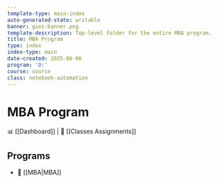 ```yaml
---
template-type: main-index
auto-generated-state: writable
banner: gies-banner.png
template-description: Top-level folder for the entire MBA program.
title: MBA Program
type: index
index-type: main
date-created: 2025-06-06
program: 'D:'
course: source
class: notebook-automation
---
```


# MBA Program



📊 [[Dashboard]] | 📝 [[Classes Assignments]]



## Programs



- 📁 [[MBA|MBA]]